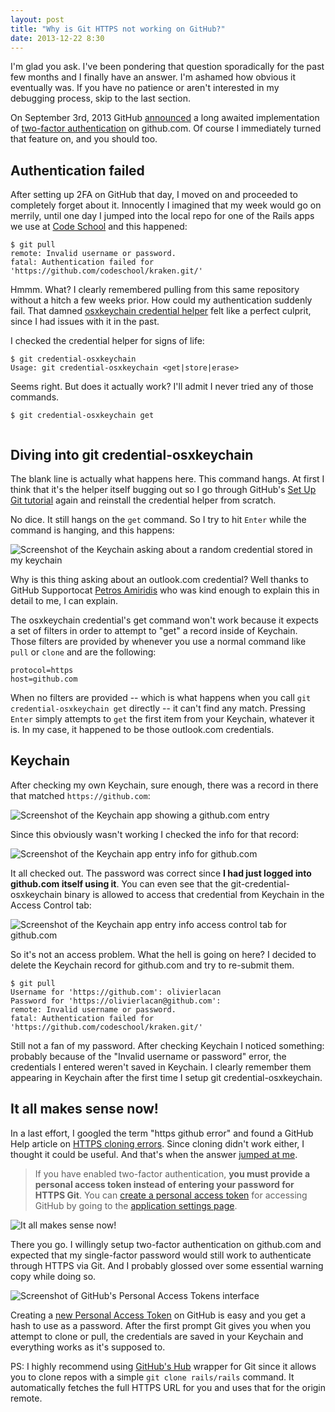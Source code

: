 ```yaml
---
layout: post
title: "Why is Git HTTPS not working on GitHub?"
date: 2013-12-22 8:30
---
```


I'm glad you ask. I've been pondering that question sporadically for the past few months and I finally have an answer. I'm ashamed how obvious it eventually was. If you have no patience or aren't interested in my debugging process, skip to the last section.

On September 3rd, 2013 GitHub [announced](https://github.com/blog/1614-two-factor-authentication) a long awaited implementation of [two-factor authentication](http://en.wikipedia.org/wiki/Two-step_verification) on github.com. Of course I immediately turned that feature on, and you should too.

## Authentication failed

After setting up 2FA on GitHub that day, I moved on and proceeded to completely forget about it. Innocently I imagined that my week would go on merrily, until one day I jumped into the local repo for one of the Rails apps we use at [Code School](https://codeschool.com) and this happened:

```
$ git pull
remote: Invalid username or password.
fatal: Authentication failed for 'https://github.com/codeschool/kraken.git/'
```

Hmmm. What? I clearly remembered pulling from this same repository without a hitch a few weeks prior. How could my authentication suddenly fail. That damned [osxkeychain credential helper](https://help.github.com/articles/set-up-git#password-caching) felt like a perfect culprit, since I had issues with it in the past.

I checked the credential helper for signs of life:

```
$ git credential-osxkeychain
Usage: git credential-osxkeychain <get|store|erase>
```

Seems right. But does it actually work? I'll admit I never tried any of those commands.

```
$ git credential-osxkeychain get


```

## Diving into git credential-osxkeychain

The blank line is actually what happens here. This command hangs. At first I think that it's the helper itself bugging out so I go through GitHub's [Set Up Git tutorial](https://help.github.com/articles/set-up-git#password-caching) again and reinstall the credential helper from scratch.

No dice. It still hangs on the `get` command. So I try to hit `Enter` while the command is hanging, and this happens:

![Screenshot of the Keychain asking about a random credential stored in my keychain](/images/osxkeychain-credential-helper-keychain-prompt.png)

Why is this thing asking about an outlook.com credential? Well thanks to GitHub Supportocat [Petros Amiridis](http://amiridis.net/) who was kind enough to explain this in detail to me, I can explain.

The osxkeychain credential's get command won't work because it expects a set of filters in order to attempt to "get" a record inside of Keychain. Those filters are provided by whenever you use a normal command like `pull` or `clone` and are the following:

```
protocol=https
host=github.com
```

When no filters are provided -- which is what happens when you call `git credential-osxkeychain get` directly -- it can't find any match. Pressing `Enter` simply attempts to `get` the first item from your Keychain, whatever it is. In my case, it happened to be those outlook.com credentials.

## Keychain

After checking my own Keychain, sure enough, there was a record in there that matched `https://github.com`:

![Screenshot of the Keychain app showing a github.com entry](/images/keychain-github-record.png)

Since this obviously wasn't working I checked the info for that record:

![Screenshot of the Keychain app entry info for github.com](/images/keychain-github-record-info.png)

It all checked out. The password was correct since **I had just logged into github.com itself using it**. You can even see that the git-credential-osxkeychain binary is allowed to access that credential from Keychain in the Access Control tab:

![Screenshot of the Keychain app entry info access control tab for github.com](/images/keychain-github-record-info-access-control.png)

So it's not an access problem. What the hell is going on here?
I decided to delete the Keychain record for github.com and try to re-submit them.

```
$ git pull
Username for 'https://github.com': olivierlacan
Password for 'https://olivierlacan@github.com': 
remote: Invalid username or password.
fatal: Authentication failed for 'https://github.com/codeschool/kraken.git/'
```

Still not a fan of my password. After checking Keychain I noticed something: probably because of the "Invalid username or password" error, the credentials I entered weren't saved in Keychain. I clearly remember them appearing in Keychain after the first time I setup git credential-osxkeychain.

## It all makes sense now!

In a last effort, I googled the term "https github error" and found a GitHub Help article on [HTTPS cloning errors](https://help.github.com/articles/https-cloning-errors). Since cloning didn't work either, I thought it could be useful. And that's when the answer [jumped at me](https://help.github.com/articles/https-cloning-errors#provide-access-token-if-2fa-enabled).

> If you have enabled two-factor authentication, **you must provide a personal access token instead of entering your password for HTTPS Git**. You can [create a personal access token](https://help.github.com/articles/creating-an-access-token-for-command-line-use) for accessing GitHub by going to the [application settings page](https://github.com/settings/applications).

![It all makes sense now!](/images/wee-bey.gif)

There you go. I willingly setup two-factor authentication on github.com and expected that my single-factor password would still work to authenticate through HTTPS via Git. And I probably glossed over some essential warning copy while doing so.

![Screenshot of GitHub's Personal Access Tokens interface](/images/github-personal-access-tokens.png)

Creating a [new Personal Access Token](https://github.com/settings/tokens/new) on GitHub is easy and you get a hash to use as a password. After the first prompt Git gives you when you attempt to clone or pull, the credentials are saved in your Keychain and everything works as it's supposed to.

PS: I highly recommend using [GitHub's Hub](https://github.com/github/hub) wrapper for Git since it allows you to clone repos with a simple `git clone rails/rails` command. It automatically fetches the full HTTPS URL for you and uses that for the origin remote.

